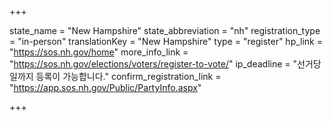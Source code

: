 +++

state_name = "New Hampshire"
state_abbreviation = "nh"
registration_type = "in-person"
translationKey = "New Hampshire"
type = "register"
hp_link = "https://sos.nh.gov/home"
more_info_link = "https://sos.nh.gov/elections/voters/register-to-vote/"
ip_deadline = "선거당일까지 등록이 가능합니다."
confirm_registration_link = "https://app.sos.nh.gov/Public/PartyInfo.aspx"

+++